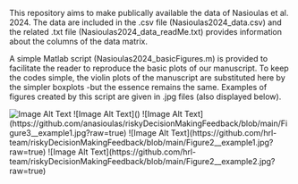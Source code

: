 This repository aims to make publically available the data of Nasioulas et al. 2024. 
The data are included in the .csv file (Nasioulas2024_data.csv) and the related .txt file (Nasioulas2024_data_readMe.txt) provides information about the columns of the data matrix. 

A simple Matlab script (Nasioulas2024_basicFigures.m) is provided to facilitate the reader to reproduce the basic plots of our manuscript. 
To keep the codes simple, the violin plots of the manuscript are substituted here by the simpler boxplots -but the essence remains the same.
Examples of figures created by this script are given in .jpg files (also displayed below).

<img src="https://github.com/hrl-team/riskyDecisionMakingFeedback/blob/main/Figure1__example1.jpg?raw=true" alt="Image Alt Text"  height="400">
![Image Alt Text]()
![Image Alt Text](https://github.com/anasioulas/riskyDecisionMakingFeedback/blob/main/Figure3__example1.jpg?raw=true)
![Image Alt Text](https://github.com/hrl-team/riskyDecisionMakingFeedback/blob/main/Figure2__example1.jpg?raw=true)
![Image Alt Text](https://github.com/hrl-team/riskyDecisionMakingFeedback/blob/main/Figure2__example2.jpg?raw=true)
